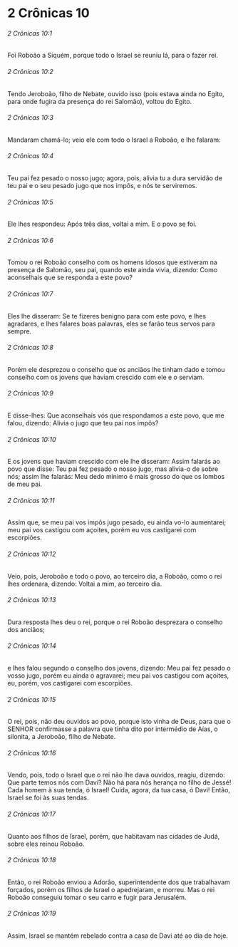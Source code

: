 # 2 Crônicas 10

###### 2 Crônicas 10:1

Foi Roboão a Siquém, porque todo o Israel se reuniu lá, para o fazer rei.

###### 2 Crônicas 10:2

Tendo Jeroboão, filho de Nebate, ouvido isso (pois estava ainda no Egito, para onde fugira da presença do rei Salomão), voltou do Egito.

###### 2 Crônicas 10:3

Mandaram chamá-lo; veio ele com todo o Israel a Roboão, e lhe falaram:

###### 2 Crônicas 10:4

Teu pai fez pesado o nosso jugo; agora, pois, alivia tu a dura servidão de teu pai e o seu pesado jugo que nos impôs, e nós te serviremos.

###### 2 Crônicas 10:5

Ele lhes respondeu: Após três dias, voltai a mim. E o povo se foi.

###### 2 Crônicas 10:6

Tomou o rei Roboão conselho com os homens idosos que estiveram na presença de Salomão, seu pai, quando este ainda vivia, dizendo: Como aconselhais que se responda a este povo?

###### 2 Crônicas 10:7

Eles lhe disseram: Se te fizeres benigno para com este povo, e lhes agradares, e lhes falares boas palavras, eles se farão teus servos para sempre.

###### 2 Crônicas 10:8

Porém ele desprezou o conselho que os anciãos lhe tinham dado e tomou conselho com os jovens que haviam crescido com ele e o serviam.

###### 2 Crônicas 10:9

E disse-lhes: Que aconselhais vós que respondamos a este povo, que me falou, dizendo: Alivia o jugo que teu pai nos impôs?

###### 2 Crônicas 10:10

E os jovens que haviam crescido com ele lhe disseram: Assim falarás ao povo que disse: Teu pai fez pesado o nosso jugo, mas alivia-o de sobre nós; assim lhe falarás: Meu dedo mínimo é mais grosso do que os lombos de meu pai.

###### 2 Crônicas 10:11

Assim que, se meu pai vos impôs jugo pesado, eu ainda vo-lo aumentarei; meu pai vos castigou com açoites, porém eu vos castigarei com escorpiões.

###### 2 Crônicas 10:12

Veio, pois, Jeroboão e todo o povo, ao terceiro dia, a Roboão, como o rei lhes ordenara, dizendo: Voltai a mim, ao terceiro dia.

###### 2 Crônicas 10:13

Dura resposta lhes deu o rei, porque o rei Roboão desprezara o conselho dos anciãos;

###### 2 Crônicas 10:14

e lhes falou segundo o conselho dos jovens, dizendo: Meu pai fez pesado o vosso jugo, porém eu ainda o agravarei; meu pai vos castigou com açoites, eu, porém, vos castigarei com escorpiões.

###### 2 Crônicas 10:15

O rei, pois, não deu ouvidos ao povo, porque isto vinha de Deus, para que o SENHOR confirmasse a palavra que tinha dito por intermédio de Aías, o silonita, a Jeroboão, filho de Nebate.

###### 2 Crônicas 10:16

Vendo, pois, todo o Israel que o rei não lhe dava ouvidos, reagiu, dizendo: Que parte temos nós com Davi? Não há para nós herança no filho de Jessé! Cada homem à sua tenda, ó Israel! Cuida, agora, da tua casa, ó Davi! Então, Israel se foi às suas tendas.

###### 2 Crônicas 10:17

Quanto aos filhos de Israel, porém, que habitavam nas cidades de Judá, sobre eles reinou Roboão.

###### 2 Crônicas 10:18

Então, o rei Roboão enviou a Adorão, superintendente dos que trabalhavam forçados, porém os filhos de Israel o apedrejaram, e morreu. Mas o rei Roboão conseguiu tomar o seu carro e fugir para Jerusalém.

###### 2 Crônicas 10:19

Assim, Israel se mantém rebelado contra a casa de Davi até ao dia de hoje.

